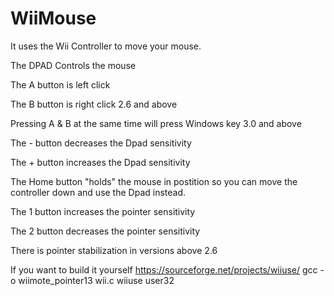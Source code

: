 # WiiMouse
It uses the Wii Controller to move your mouse.

The DPAD Controls the mouse

The A button is left click

The B button is right click 2.6 and above

Pressing A & B at the same time will press Windows key 3.0 and above

The - button decreases the Dpad sensitivity

The + button increases the Dpad sensitivity

The Home button "holds" the mouse in postition so you can move the controller down and use the Dpad instead.

The 1 button increases the pointer sensitivity

The 2 button decreases the pointer sensitivity

There is pointer stabilization in versions above 2.6


If you want to build it yourself
https://sourceforge.net/projects/wiiuse/
gcc -o wiimote_pointer13 wii.c wiiuse user32
